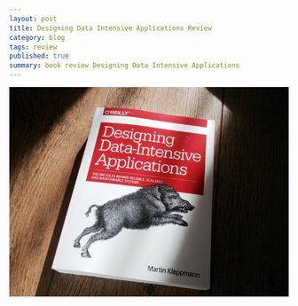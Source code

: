 ```yaml
---
layout: post
title: Designing Data Intensive Applications Review
category: blog
tags: review
published: true
summary: book review Designing Data Intensive Applications
---
```


![ddia](/public/ddia.jpg)
